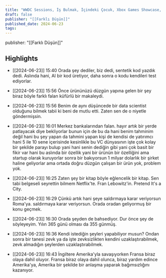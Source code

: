```yaml
---
title: "WWDC Sessions, İş Bulmak, İçindeki Çocuk, Xbox Games Showcase, Nintendo Direct"
draft: false
publisher: "[[Farklı Düşün]]"
published_date: 2024-06-23
tags:
---
```

publisher: "[[Farklı Düşün]]"


## Highlights
* [[2024-06-23]] 15:40  Orada şey dediler, biz dedi, sentetik kod yazdık dedi. Aslında hani, AI bir kod üretiyor, daha sonra o kodu kendileri test ediyorlar.

* [[2024-06-23]] 15:56  Önce ürününüzü düzgün yapına gelen bir şey biraz böyle farklı falan küfürlü bir makaleydi.

* [[2024-06-23]] 15:56  Benim de aynı düşüncede bir data scientist olduğunu bilmek tabii ki beni de mutlu etti. Zaten sen de o niyetle göndermişsin.

* [[2024-06-23]] 16:01  Merkez bankalarından falan. hayır artık bir yerde patlayacak diye bekliyorlar bunun için de bu da hani benim tahminim değil hani bu şey yapan da tahmini yapan kişi de kendisi de yatırımcı hani 5 ile 10 sene içerisinde kesinlikle bu VC dünyasının işte çok kolay bir şekilde parayı bulup yani hani senin dediğin gibi yani çok basit bir fikir var hani bu aslında bir özellik yani bir ürünün bir özelliğini ama startup olarak kuruyorlar sonra bir bakıyorsun 1 milyar dolarlık bir şirket haline geliyorlar ama ortada doğru düzgün çalışan bir ürün yok, problem yok.

* [[2024-06-23]] 16:25  Zaten şey bir kitap böyle eğlencelik bir kitap. Sen tabi belgeseli seyrettin bilmem Netflix'te. Fran Lebowitz'in. Pretend It's a City.

* [[2024-06-23]] 16:29  Çünkü artık hani şeye saldırmaya karar veriyorsun Roma'ya. saldırmaya karar veriyorsun. Orada oradan geliyormuş bir konu geçmek.

* [[2024-06-23]] 16:30  Orada şeyden de bahsediyor. Dur önce şey de söyleyeyim. Yılın 365 günü olması da 355 günmüş.

* [[2024-06-23]] 16:36  Kendi istediğin şeyleri yapabiliyor musun? Ondan sonra bir tanesi zevk ya da işte zevksizlikten kendini uzaklaştırabilmek, zevk almadığın şeylerden uzaklaştırabilmek.

* [[2024-06-23]] 16:43  İngiltere Amerika'yla savaşıyorken Fransa biraz olaya dahil oluyor. Fransa biraz olaya dahil olunca, biraz yardım edince Amerika'ya, Amerika bir şekilde bir anlaşma yaparak bağımsızlığını kazanıyor.

